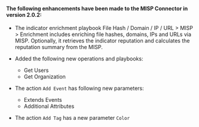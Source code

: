 #### The following enhancements have been made to the MISP Connector in version 2.0.2:
- The indicator enrichment playbook File Hash / Domain / IP / URL > MISP > Enrichment includes enriching file hashes, domains, IPs and URLs via MISP. Optionally, it retrieves the indicator reputation and calculates the reputation summary from the MISP.
- Added the following new operations and playbooks: 
    - Get Users
    - Get Organization

- The action `Add Event` has following new parameters:
  - Extends Events 
  - Additional Attributes
- The action `Add Tag` has a new parameter `Color` 
